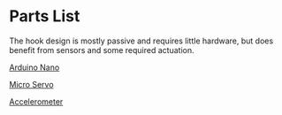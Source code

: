 # Parts List

The hook design is mostly passive and requires little hardware, but does benefit from sensors and some required actuation.

[Arduino Nano](https://store-usa.arduino.cc/products/arduino-nano/)

[Micro Servo](https://www.amazon.com/AGFrc-Micro-Servo-Motor-Kit/dp/B07V5XR55Q/)

[Accelerometer](https://www.amazon.com/Adafruit-Absolute-Orientation-Fusion-Breakout/dp/B017PEIGIG)